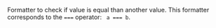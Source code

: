Formatter to check if value is equal than another value.
This formatter corresponds to the `===` operator: ` a === b`.

<rv-bind-content class="pt-3">
<template>
<rv-example-tabs class="pt-3" handle="bs4-icon">
<template type="single-html-file">
<div rv-if="20 | eq 20">Show me!</div>
<div rv-if="10 | eq 20">Show me not!</div>
</template>
</rv-example-tabs>
</template>
</rv-bind-content>

